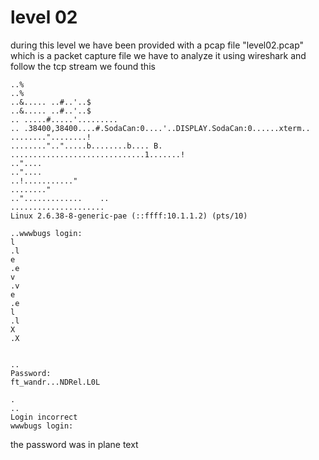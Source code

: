 # level 02

during this level we have been provided with a pcap file "level02.pcap" which is a packet capture file we have to analyze it using wireshark and follow the tcp stream we found this

```
..%
..%
..&..... ..#..'..$
..&..... ..#..'..$
.. .....#.....'.........
.. .38400,38400....#.SodaCan:0....'..DISPLAY.SodaCan:0......xterm..
........"........!
........"..".....b........b....	B.
..............................1.......!
.."....
.."....
..!..........."
........"
..".............	..
.....................
Linux 2.6.38-8-generic-pae (::ffff:10.1.1.2) (pts/10)

..wwwbugs login:
l
.l
e
.e
v
.v
e
.e
l
.l
X
.X


..
Password:
ft_wandr...NDRel.L0L

.
..
Login incorrect
wwwbugs login:
```

the password was in plane text
